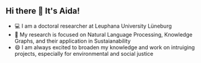 ## Hi there 👋 It's Aida!

- 💻 I am a doctoral researcher at Leuphana University Lüneburg
- 🌱 My research is focused on Natural Language Processing, Knowledge Graphs, and their application in Sustaianability
- 😄 I am always excited to broaden my knowledge and work on intruiging projects, especially for environmental and social justice
<!--
**aidausmanova/aidausmanova** is a ✨ _special_ ✨ repository because its `README.md` (this file) appears on your GitHub profile.

Here are some ideas to get you started:

- 🔭 I’m currently working on ...
- 🌱 I’m currently learning ...
- 👯 I’m looking to collaborate on ...
- 🤔 I’m looking for help with ...
- 💬 Ask me about ...
- 📫 How to reach me: ...
- 😄 Pronouns: ...
- ⚡ Fun fact: ...
-->
